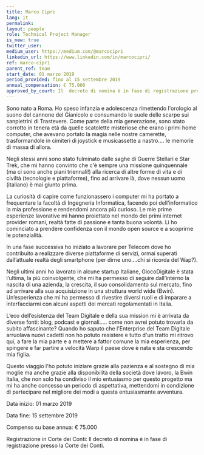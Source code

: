 ```yaml
---
title: Marco Cipri
lang: it
permalink: 
layout: people
role: Technical Project Manager
is_new: true
twitter_user: 
medium_user: https://medium.com/@marcocipri
linkedin_url: https://www.linkedin.com/in/marcocipri/
ref: marco-cipri
parent_ref: team
start_date: 01 marzo 2019
period_provided: fino al 15 settembre 2019
annual_compensation: € 75.000
approved_by_court: Il  decreto di nomina è in fase di registrazione presso la Corte dei Conti..
---
```

Sono nato a Roma. Ho speso infanzia e adolescenza rimettendo l'orologio al suono del cannone del Gianicolo e consumando le suole delle scarpe sui sanpietrini di Trastevere.
Come parte della mia generazione, sono stato corrotto in tenera età da quelle scatolette misteriose che erano i primi home computer, che avevano portato la magia nelle nostre camerette, trasformandole in cimiteri di joystick e musicassette a nastro…. le memorie di massa di allora.

Negli stessi anni sono stato fulminato dalle saghe di Guerre Stellari e Star Trek, che mi hanno convinto che c'è sempre una missione quinquennale (ma ci sono anche piani triennali!) alla ricerca di altre forme di vita e di civiltà (tecnologie e piattaforme), fino ad arrivare là, dove nessun uomo (italiano) è mai giunto prima.

La curiosità di capire come funzionassero i computer mi ha portato a frequentare la facoltà di Ingegneria Informatica, facendo poi dell'informatico la mia professione e rendendomi ancora più curioso. Le mie prime esperienze lavorative mi hanno proiettato nel mondo dei primi internet provider romani, realtà fatte di passione e tanta buona volontà. Lì ho cominciato a prendere confidenza con il mondo open source e a scoprirne le potenzialità. 

In una fase successiva ho iniziato a lavorare per Telecom dove ho contribuito a realizzare diverse piattaforme  di servizi, ormai superati dall’attuale realtà degli smartphone (per dirne uno….chi si ricorda del Wap?).
 
Negli ultimi anni ho lavorato in alcune startup Italiane, GiocoDigitale è stata  l’ultima, la più coinvolgente, che mi ha permesso di seguire dall’interno la nascita di una azienda, la crescita, il suo consolidamento sul mercato, fino ad arrivare alla sua acquisizione in una struttura world wide (Bwin). Un’esperienza che mi ha permesso di rivestire diversi ruoli e di imparare a interfacciarmi con alcuni aspetti dei mercati regolamentati in Italia.

L’eco dell’esistenza del Team Digitale e della sua mission mi è arrivata da diverse fonti: blog, podcast e giornali….. come non avrei potuto trovarla da subito affascinante? Quando ho saputo che l'Enterprise del Team Digitale arruolava nuovi cadetti non ho potuto resistere e tutto d'un tratto mi ritrovo qui, a fare la mia parte e a mettere a fattor comune la mia esperienza, per spingere e far partire a velocità Warp il paese dove è nata e sta crescendo mia figlia.

Questo viaggio l'ho potuto iniziare grazie alla pazienza e al sostegno di mia moglie ma anche grazie alla disponibilità della società dove lavoro, la Bwin Italia, che non solo ha condiviso il mio entusiasmo per questo progetto ma mi ha anche concesso un periodo di aspettativa, mettendomi in condizione di partecipare nel migliore dei modi a questa entusiasmante avventura.

Data inizio: 01 marzo 2019
 
Data fine: 15 settembre 2019
 
Compenso su base annua: € 75.000
 
Registrazione in Corte dei Conti: Il  decreto di nomina è in fase di registrazione presso la Corte dei Conti.

